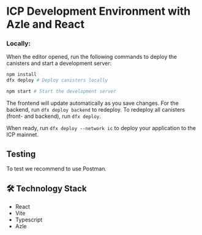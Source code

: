 # ICP Development Environment with Azle and React

### Locally:

When the editor opened, run the following commands to deploy the canisters and start a development server:

```sh
npm install 
dfx deploy # Deploy canisters locally

npm start # Start the development server
```

The frontend will update automatically as you save changes. 
For the backend, run `dfx deploy backend` to redeploy.
To redeploy all canisters (front- and backend), run `dfx deploy`.

When ready, run `dfx deploy --network ic` to deploy your application to the ICP mainnet.

## Testing

To test we recommend to use Postman. 

## 🛠️ Technology Stack

- React
- Vite
- Typescript
- Azle